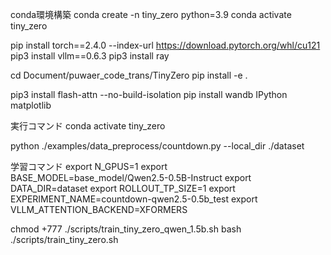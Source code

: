 conda環境構築
conda create -n tiny_zero python=3.9
conda activate tiny_zero

pip install torch==2.4.0 --index-url https://download.pytorch.org/whl/cu121
pip3 install vllm==0.6.3 
pip3 install ray

cd Document/puwaer_code_trans/TinyZero
pip install -e .

pip3 install flash-attn --no-build-isolation
pip install wandb IPython matplotlib


実行コマンド
conda activate tiny_zero


python ./examples/data_preprocess/countdown.py --local_dir ./dataset


学習コマンド
export N_GPUS=1
export BASE_MODEL=base_model/Qwen2.5-0.5B-Instruct
export DATA_DIR=dataset
export ROLLOUT_TP_SIZE=1
export EXPERIMENT_NAME=countdown-qwen2.5-0.5b_test
export VLLM_ATTENTION_BACKEND=XFORMERS

chmod +777 ./scripts/train_tiny_zero_qwen_1.5b.sh
bash ./scripts/train_tiny_zero.sh

